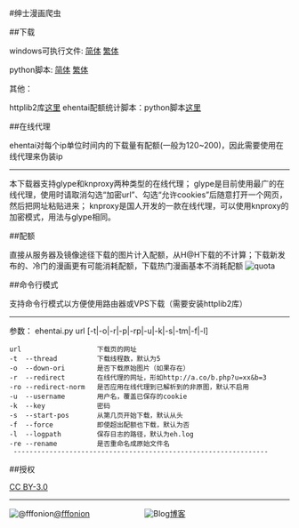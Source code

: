 ﻿#绅士漫画爬虫

##下载

windows可执行文件: [简体](https://github.com/fffonion/xeHentai/raw/master/xeHentai-GBK.exe) [繁体](https://github.com/fffonion/xeHentai/raw/master/xeHentai-BIG5.exe) 
   
python脚本: [简体](https://github.com/fffonion/xeHentai/raw/master/xeHentai-GBK.py) [繁体](https://github.com/fffonion/xeHentai/raw/master/xeHentai-BIG5.py) 

其他：

httplib2库[这里](https://github.com/fffonion/xeHentai/raw/master/httplib2plus.zip)
ehentai配额统计脚本：python脚本[这里](https://github.com/fffonion/xeHentai/raw/master/xeH-stats.py)


##在线代理

ehentai对每个ip单位时间内的下载量有配额(一般为120~200)，因此需要使用在线代理来伪装ip
***
本下载器支持glype和knproxy两种类型的在线代理；
glype是目前使用最广的在线代理，使用时请取消勾选“加密url”、勾选“允许cookies”后随意打开一个网页，然后把网址粘贴进来；
knproxy是国人开发的一款在线代理，可以使用knproxy的加密模式，用法与glype相同。

##配额

直接从服务器及镜像途径下载的图片计入配额，从H@H下载的不计算；下载新发布的、冷门的漫画更有可能消耗配额，下载热门漫画基本不消耗配额
![quota](http://ww3.sinaimg.cn/large/436919cbjw1e314v6gxtzj.jpg)

##命令行模式

支持命令行模式以方便使用路由器或VPS下载（需要安装httplib2库）
***
参数： ehentai.py url [-t|-o|-r|-p|-rp|-u|-k|-s|-tm|-f|-l]

    url                   下载页的网址
    -t  --thread          下载线程数，默认为5
    -o  --down-ori        是否下载原始图片（如果存在）
    -r  --redirect        在线代理的网址，形如http://a.co/b.php?u=xx&b=3
    -ro --redirect-norm   是否应用在线代理到已解析到的非原图，默认不启用
    -u  --username        用户名，覆盖已保存的cookie
    -k  --key             密码
    -s  --start-pos       从第几页开始下载，默认从头
    -f  --force           即使超出配额也下载，默认为否
    -l  --logpath         保存日志的路径，默认为eh.log
	-re --rename          是否重命名成原始文件名
     ----------------------------------------------------------------   
	 
##授权

[CC BY-3.0](http://zh.wikipedia.org/wiki/Wikipedia:CC_BY-SA_3.0协议文本)
***
![@fffonion](http://img.t.sinajs.cn/t5/style/images/register/logo.png)[@fffonion](http://weibo.com/376463435)&nbsp;&nbsp;&nbsp;&nbsp;&nbsp;&nbsp;&nbsp;&nbsp;&nbsp;&nbsp;&nbsp;&nbsp;&nbsp;&nbsp;&nbsp;&nbsp;&nbsp;&nbsp;&nbsp;&nbsp;&nbsp;&nbsp;&nbsp;&nbsp;&nbsp;![Blog](http://zmingcx.com/wp-content/themes/HotNewspro/images/caticon/wordpress.gif)[博客](http://www.yooooo.us)
